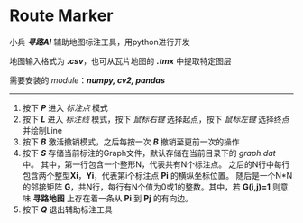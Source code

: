 # Route Marker



小兵 ***寻路AI*** 辅助地图标注工具，用python进行开发

地图输入格式为 ***.csv***，也可从瓦片地图的 ***.tmx*** 中提取特定图层

需要安装的 *module*：***numpy, cv2, pandas***

---

1. 按下 ***P*** 进入 *标注点* 模式
2. 按下 ***L*** 进入 *标注线* 模式，按下 *鼠标右键* 选择起点，按下 *鼠标左键* 选择终点并绘制Line
3. 按下 ***B*** 激活撤销模式，之后每按一次 ***B*** 撤销至更前一次的操作
4. 按下 ***S*** 存储当前标注的Graph文件，默认存储在当前目录下的 *graph.dat* 中。
   其中，第一行包含一个整形N，代表共有N个标注点。
   之后的N行中每行包含两个整型**Xi**，**Yi**，代表第i个标注点 **Pi** 的横纵坐标位置。
   随后是一个N*N的邻接矩阵 **G**，共N行，每行有N个值为0或1的整数。其中，若 **G(i,j)=1** 则意味 **寻路地图** 上存在着一条从 **Pi** 到 **Pj** 的有向边。
5. 按下 ***Q*** 退出辅助标注工具

